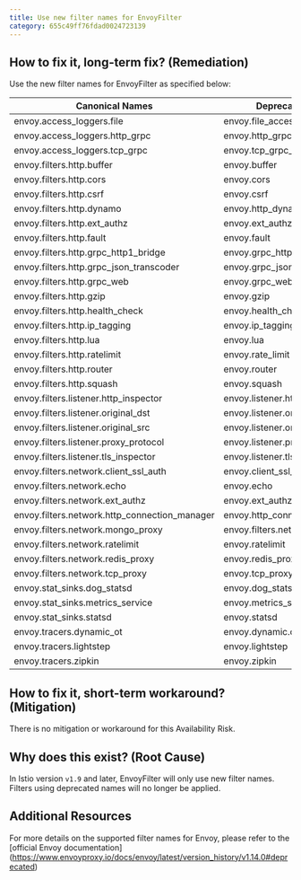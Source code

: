 ```yaml
---
title: Use new filter names for EnvoyFilter
category: 655c49ff76fdad0024723139
---
```


## How to fix it, long-term fix? (Remediation)

Use the new filter names for EnvoyFilter as specified below:

| Canonical Names                               | Deprecated Names                  |
| --------------------------------------------- | --------------------------------- |
| envoy.access_loggers.file                     | envoy.file_access_log             |
| envoy.access_loggers.http_grpc                | envoy.http_grpc_access_log        |
| envoy.access_loggers.tcp_grpc                 | envoy.tcp_grpc_access_log         |
| envoy.filters.http.buffer                     | envoy.buffer                      |
| envoy.filters.http.cors                       | envoy.cors                        |
| envoy.filters.http.csrf                       | envoy.csrf                        |
| envoy.filters.http.dynamo                     | envoy.http_dynamo_filter          |
| envoy.filters.http.ext_authz                  | envoy.ext_authz                   |
| envoy.filters.http.fault                      | envoy.fault                       |
| envoy.filters.http.grpc_http1_bridge          | envoy.grpc_http1_bridge           |
| envoy.filters.http.grpc_json_transcoder       | envoy.grpc_json_transcoder        |
| envoy.filters.http.grpc_web                   | envoy.grpc_web                    |
| envoy.filters.http.gzip                       | envoy.gzip                        |
| envoy.filters.http.health_check               | envoy.health_check                |
| envoy.filters.http.ip_tagging                 | envoy.ip_tagging                  |
| envoy.filters.http.lua                        | envoy.lua                         |
| envoy.filters.http.ratelimit                  | envoy.rate_limit                  |
| envoy.filters.http.router                     | envoy.router                      |
| envoy.filters.http.squash                     | envoy.squash                      |
| envoy.filters.listener.http_inspector         | envoy.listener.http_inspector     |
| envoy.filters.listener.original_dst           | envoy.listener.original_dst       |
| envoy.filters.listener.original_src           | envoy.listener.original_src       |
| envoy.filters.listener.proxy_protocol         | envoy.listener.proxy_protocol     |
| envoy.filters.listener.tls_inspector          | envoy.listener.tls_inspector      |
| envoy.filters.network.client_ssl_auth         | envoy.client_ssl_auth             |
| envoy.filters.network.echo                    | envoy.echo                        |
| envoy.filters.network.ext_authz               | envoy.ext_authz                   |
| envoy.filters.network.http_connection_manager | envoy.http_connection_manager     |
| envoy.filters.network.mongo_proxy             | envoy.filters.network.mongo_proxy |
| envoy.filters.network.ratelimit               | envoy.ratelimit                   |
| envoy.filters.network.redis_proxy             | envoy.redis_proxy                 |
| envoy.filters.network.tcp_proxy               | envoy.tcp_proxy                   |
| envoy.stat_sinks.dog_statsd                   | envoy.dog_statsd                  |
| envoy.stat_sinks.metrics_service              | envoy.metrics_service             |
| envoy.stat_sinks.statsd                       | envoy.statsd                      |
| envoy.tracers.dynamic_ot                      | envoy.dynamic.ot                  |
| envoy.tracers.lightstep                       | envoy.lightstep                   |
| envoy.tracers.zipkin                          | envoy.zipkin                      |

## How to fix it, short-term workaround? (Mitigation)

There is no mitigation or workaround for this Availability Risk.

## Why does this exist? (Root Cause)

In Istio version `v1.9` and later, EnvoyFilter will only use new filter names. Filters using deprecated names will no longer be applied.

## Additional Resources

For more details on the supported filter names for Envoy, please refer to the [official Envoy documentation]  
(<https://www.envoyproxy.io/docs/envoy/latest/version_history/v1.14.0#deprecated>)